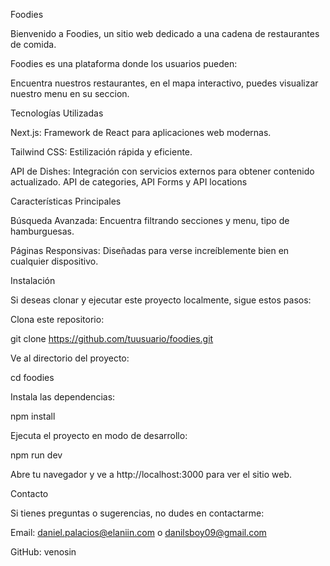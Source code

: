 Foodies

Bienvenido a Foodies, un sitio web dedicado a una cadena de restaurantes de comida.

Foodies es una plataforma donde los usuarios pueden:

Encuentra nuestros restaurantes, en el mapa interactivo, 
puedes visualizar nuestro menu en su seccion. 


Tecnologías Utilizadas

Next.js: Framework de React para aplicaciones web modernas.

Tailwind CSS: Estilización rápida y eficiente.

API de Dishes: Integración con servicios externos para obtener contenido actualizado.
API de categories, API Forms y API locations

Características Principales

Búsqueda Avanzada: Encuentra filtrando secciones y menu, tipo de hamburguesas.

Páginas Responsivas: Diseñadas para verse increíblemente bien en cualquier dispositivo.

Instalación

Si deseas clonar y ejecutar este proyecto localmente, sigue estos pasos:

Clona este repositorio:

git clone https://github.com/tuusuario/foodies.git

Ve al directorio del proyecto:

cd foodies

Instala las dependencias:

npm install

Ejecuta el proyecto en modo de desarrollo:

npm run dev

Abre tu navegador y ve a http://localhost:3000 para ver el sitio web.

Contacto

Si tienes preguntas o sugerencias, no dudes en contactarme:

Email: daniel.palacios@elaniin.com
o danilsboy09@gmail.com

GitHub: venosin
